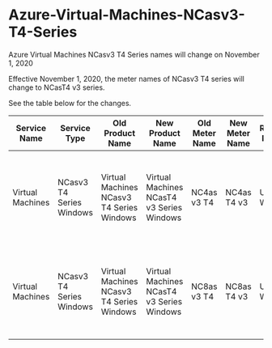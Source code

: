 # Azure-Virtual-Machines-NCasv3-T4-Series
Azure Virtual Machines NCasv3 T4 Series names will change on November 1, 2020

Effective November 1, 2020, the meter names of NCasv3 T4 series will change to NCasT4 v3 series.

See the table below for the changes.




Service Name | Service Type | Old Product Name | New Product Name | Old Meter Name | New Meter Name | Region Name | Old EA Portal Description | New EA Portal Description
------------ | ------------- | ------------ | ------------- | ------------- | ------------ | ------------- | ------------ | -------------
Virtual Machines | NCasv3 T4 Series Windows | Virtual Machines NCasv3 T4 Series Windows | Virtual Machines NCasT4 v3 Series Windows | NC4as v3 T4 | NC4as T4 v3 | US West 2 | Virtual Machines NCasv3 T4 Series Windows - NC4as v3 T4 - Preview - US West 2 | Virtual Machines NCasT4 v3 Series Windows - NC4as T4
Virtual Machines | NCasv3 T4 Series Windows | Virtual Machines NCasv3 T4 Series Windows | Virtual Machines NCasT4 v3 Series Windows | NC8as v3 T4 | NC8as T4 v3 | US West 2 | Virtual Machines NCasv3 T4 Series Windows - NC8as v3 T4 - Preview - US West 2 | Virtual Machines NCasT4 v3 Series Windows - NC8as T4 v3 - US West 2
